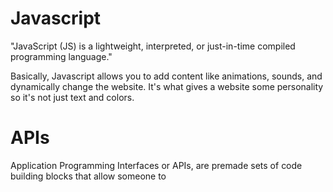 # Javascript
"JavaScript (JS) is a lightweight, interpreted, or just-in-time compiled programming language."

Basically, Javascript allows you to add content like animations, sounds, and dynamically change the website. It's what gives a website some personality so it's not just text and colors.

# APIs
Application Programming Interfaces or APIs, are premade sets of code building blocks that allow someone to 